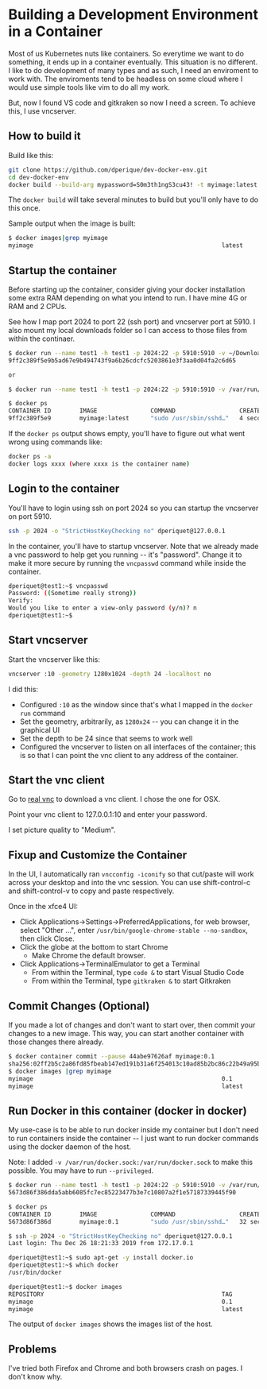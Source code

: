 # Building a Development Environment in a Container

Most of us Kubernetes nuts like containers.  So everytime we want to do something, it ends
up in a container eventually.  This situation is no different.  I like to do development
of many types and as such, I need an enviroment to work with. The enviroments tend to be
headless on some cloud where I would use simple tools like vim to do all my work.

But, now I found VS code and gitkraken so now I need a screen.  To achieve this, I use
vncserver.

## How to build it

Build like this:

```bash
git clone https://github.com/dperique/dev-docker-env.git
cd dev-docker-env
docker build --build-arg mypassword=S0m3th1ngS3cu43! -t myimage:latest .
```

The `docker build` will take several minutes to build but you'll only have to do this once.

Sample output when the image is built:

```bash
$ docker images|grep myimage
myimage                                                     latest              292968e3b2da        13 seconds ago      2.56GB
```

## Startup the container

Before starting up the container, consider giving your docker installation some extra RAM depending on
what you intend to run. I have mine 4G or RAM and 2 CPUs.

See how I map port 2024 to port 22 (ssh port) and vncserver port at 5910.  I also mount my
local downloads folder so I can access to those files from within the continaer.

```bash
$ docker run --name test1 -h test1 -p 2024:22 -p 5910:5910 -v ~/Downloads:/home/dperique/Downloads -d myimage:latest
9ff2c389f5e9b5ad67e9b494743f9a6b26cdcfc5203861e3f3aa0d04fa2c6d65

or

$ docker run --name test1 -h test1 -p 2024:22 -p 5910:5910 -v /var/run/docker.sock:/var/run/docker.sock -v ~/mygit/dperique/:/home/dperiquet/mygit/dperique -d myimage:latest

$ docker ps
CONTAINER ID        IMAGE               COMMAND                  CREATED             STATUS              PORTS                                          NAMES
9ff2c389f5e9        myimage:latest      "sudo /usr/sbin/sshd…"   4 seconds ago       Up 3 seconds        0.0.0.0:5910->5910/tcp, 0.0.0.0:2024->22/tcp   test1
```

If the `docker ps` output shows empty, you'll have to figure out what went wrong using commands
like:

```bash
docker ps -a
docker logs xxxx (where xxxx is the container name)
```

## Login to the container

You'll have to login using ssh on port 2024 so you can startup the vncserver on port
5910.

```bash
ssh -p 2024 -o "StrictHostKeyChecking no" dperiquet@127.0.0.1
```

In the container, you'll have to startup vncserver.  Note that we already made a vnc password
to help get you running -- it's "password".  Change it to make it more secure by running the
`vncpasswd` command while inside the container.

```bash
dperiquet@test1:~$ vncpasswd
Password: ((Sometime really strong))
Verify:
Would you like to enter a view-only password (y/n)? n
dperiquet@test1:~$
```

## Start vncserver

Start the vncserver like this:

```bash
vncserver :10 -geometry 1280x1024 -depth 24 -localhost no
```

I did this:

* Configured `:10` as the window since that's what I mapped in the `docker run` command
* Set the geometry, arbitrarily, as `1280x24` -- you can change it in the graphical UI
* Set the depth to be 24 since that seems to work well
* Configured the vncserver to listen on all interfaces of the container; this is so that
  I can point the vnc client to any address of the container.

## Start the vnc client

Go to [real vnc](https://www.realvnc.com/en/connect/download/viewer/macos/) to download a
vnc client.  I chose the one for OSX.

Point your vnc client to 127.0.0.1:10 and enter your password.

I set picture quality to "Medium".

## Fixup and Customize the Container

In the UI, I automatically ran `vncconfig -iconify` so that cut/paste will work across
your desktop and into the vnc session.  You can use shift-control-c and shift-control-v to
copy and paste respectively.

Once in the xfce4 UI:

* Click Applications->Settings->PreferredApplications, for web browser, select "Other ...", enter
`/usr/bin/google-chrome-stable --no-sandbox`, then click Close.
* Click the globe at the bottom to start Chrome
  * Make Chrome the default browser.
* Click Applications->TerminalEmulator to get a Terminal
  * From within the Terminal, type `code &` to start Visual Studio Code
  * From within the Terminal, type `gitkraken &` to start Gitkraken

## Commit Changes (Optional)

If you made a lot of changes and don't want to start over, then commit your changes to a new
image.  This way, you can start another container with those changes there already.

```bash
$ docker container commit --pause 44abe97626af myimage:0.1
sha256:02ff2b5c2a86fd85fbeab147ed191b31a6f254013c10ad85b2bc86c22b49a95b
$ docker images |grep myimage
myimage                                                     0.1                 02ff2b5c2a86        About a minute ago   3.75GB
myimage                                                     latest              c18fd6ec81b0        2 hours ago          2.56GB
```

## Run Docker in this container (docker in docker)

My use-case is to be able to run docker inside my container but I don't need to
run containers inside the container -- I just want to run docker commands using
the docker daemon of the host.

Note: I added `-v /var/run/docker.sock:/var/run/docker.sock` to make this possible.
You may have to run `--privileged`.

```bash
$ docker run --name test1 -h test1 -p 2024:22 -p 5910:5910 -v /var/run/docker.sock:/var/run/docker.sock -v ~/Downloads:/home/dperique/Downloads -d myimage:0.1
5673d86f386dda5abb6085fc7ec85223477b3e7c10807a2f1e57187339445f90

$ docker ps
CONTAINER ID        IMAGE               COMMAND                  CREATED             STATUS              PORTS                                          NAMES
5673d86f386d        myimage:0.1         "sudo /usr/sbin/sshd…"   32 seconds ago      Up 31 seconds       0.0.0.0:5910->5910/tcp, 0.0.0.0:2024->22/tcp   test1

$ ssh -p 2024 -o "StrictHostKeyChecking no" dperiquet@127.0.0.1
Last login: Thu Dec 26 18:21:33 2019 from 172.17.0.1

dperiquet@test1:~$ sudo apt-get -y install docker.io
dperiquet@test1:~$ which docker
/usr/bin/docker

dperiquet@test1:~$ docker images
REPOSITORY                                                  TAG                 IMAGE ID            CREATED             SIZE
myimage                                                     0.1                 02ff2b5c2a86        3 minutes ago       3.75GB
myimage                                                     latest              c18fd6ec81b0        2 hours ago         2.56GB
```

The output of `docker images` shows the images list of the host.

## Problems

I've tried both Firefox and Chrome and both browsers crash on pages.  I don't know why.
